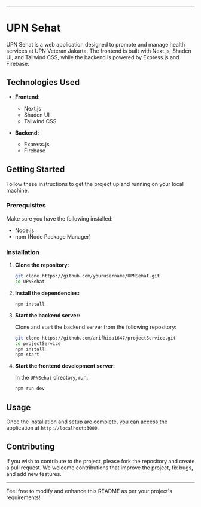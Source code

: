 
---

# UPN Sehat

UPN Sehat is a web application designed to promote and manage health services at UPN Veteran Jakarta. The frontend is built with Next.js, Shadcn UI, and Tailwind CSS, while the backend is powered by Express.js and Firebase.

## Technologies Used

- **Frontend:**
  - Next.js
  - Shadcn UI
  - Tailwind CSS

- **Backend:**
  - Express.js
  - Firebase

## Getting Started

Follow these instructions to get the project up and running on your local machine.

### Prerequisites

Make sure you have the following installed:

- Node.js
- npm (Node Package Manager)

### Installation

1. **Clone the repository:**

   ```bash
   git clone https://github.com/yourusername/UPNSehat.git
   cd UPNSehat
   ```

2. **Install the dependencies:**

   ```bash
   npm install
   ```

3. **Start the backend server:**

   Clone and start the backend server from the following repository:

   ```bash
   git clone https://github.com/arifhida1647/projectService.git
   cd projectService
   npm install
   npm start
   ```

4. **Start the frontend development server:**

   In the `UPNSehat` directory, run:

   ```bash
   npm run dev
   ```

## Usage

Once the installation and setup are complete, you can access the application at `http://localhost:3000`.

## Contributing

If you wish to contribute to the project, please fork the repository and create a pull request. We welcome contributions that improve the project, fix bugs, and add new features.

---

Feel free to modify and enhance this README as per your project's requirements!
